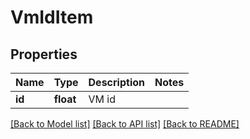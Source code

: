 # VmIdItem

## Properties
Name | Type | Description | Notes
------------ | ------------- | ------------- | -------------
**id** | **float** | VM id | 

[[Back to Model list]](../README.md#documentation-for-models) [[Back to API list]](../README.md#documentation-for-api-endpoints) [[Back to README]](../README.md)


